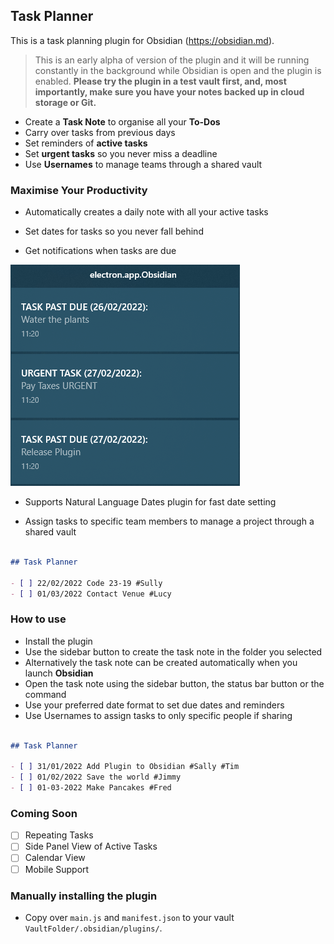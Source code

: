 ## Task Planner

This is a task planning plugin for Obsidian (https://obsidian.md).

> This is an early alpha of version of the plugin and it will be running constantly in the background while Obsidian is open and the plugin is enabled. **Please try the plugin in a test vault first, and, most importantly, make sure you have your notes backed up in cloud storage or Git.**

- Create a **Task Note** to organise all your **To-Dos**
- Carry over tasks from previous days
- Set reminders of **active tasks**
- Set **urgent tasks** so you never miss a deadline
- Use **Usernames** to manage teams through a shared vault

### Maximise Your Productivity

- Automatically creates a daily note with all your active tasks

- Set dates for tasks so you never fall behind

- Get notifications when tasks are due

![Notifs](https://github.com/eoghano4321/TaskPlanner/blob/master/images/Notifications.png)

- Supports Natural Language Dates plugin for fast date setting

- Assign tasks to specific team members to manage a project through a shared vault

```markdown

## Task Planner

- [ ] 22/02/2022 Code 23-19 #Sully
- [ ] 01/03/2022 Contact Venue #Lucy
```


### How to use

- Install the plugin
- Use the sidebar button to create the task note in the folder you selected
- Alternatively the task note can be created automatically when you launch **Obsidian**
- Open the task note using the sidebar button, the status bar button or the command
- Use your preferred date format to set due dates and reminders
- Use Usernames to assign tasks to only specific people if sharing

```markdown

## Task Planner

- [ ] 31/01/2022 Add Plugin to Obsidian #Sally #Tim
- [ ] 01/02/2022 Save the world #Jimmy
- [ ] 01-03-2022 Make Pancakes #Fred

```



### Coming Soon

- [ ] Repeating Tasks
- [ ] Side Panel View of Active Tasks
- [ ] Calendar View
- [ ] Mobile Support

### Manually installing the plugin

- Copy over `main.js` and `manifest.json` to your vault `VaultFolder/.obsidian/plugins/`.

